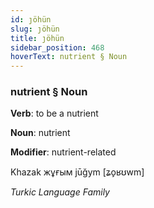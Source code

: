 ```yaml
---
id: ȷöhün
slug: ȷöhün
title: ȷöhün
sidebar_position: 468
hoverText: nutrient § Noun
---
```


### nutrient § Noun

**Verb**: to be a nutrient

**Noun**: nutrient

**Modifier**: nutrient-related

Khazak жұғым jūğym [ʑo̙ʁʊwm]

*Turkic Language Family*
